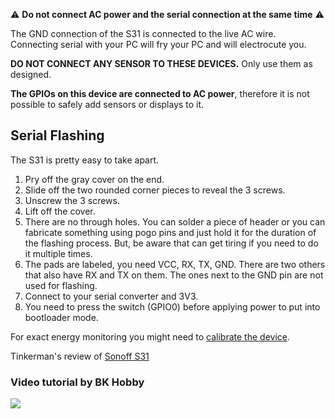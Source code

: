 ⚠️️️ **Do not connect AC power and the serial connection at the same time** ️️️⚠️️️

The GND connection of the S31 is connected to the live AC wire. Connecting serial with your PC will fry your PC and will electrocute you. 

**DO NOT CONNECT ANY SENSOR TO THESE DEVICES.** Only use them as designed. 

**The GPIOs on this device are connected to AC power**, therefore it is not possible to safely add sensors or displays to it. 

## Serial Flashing
The S31 is pretty easy to take apart.
1. Pry off the gray cover on the end.
1. Slide off the two rounded corner pieces to reveal the 3 screws.
1. Unscrew the 3 screws.
1. Lift off the cover.
1. There are no through holes.  You can solder a piece of header or you can fabricate something using pogo pins and just hold it for the duration of the flashing process.  But, be aware that can get tiring if you need to do it multiple times.
1. The pads are labeled, you need VCC, RX, TX, GND.  There are two others that also have RX and TX on them.  The ones next to the GND pin are not used for flashing.
1. Connect to your serial converter and 3V3.
1. You need to press the switch (GPIO0) before applying power to put into bootloader mode.

For exact energy monitoring you might need to [calibrate the device](../Power-Monitoring-Calibration.md).

Tinkerman's review of [Sonoff S31](http://tinkerman.cat/sonoff-s31-now-serious/)

### Video tutorial by BK Hobby
[![](http://img.youtube.com/vi/kKtLKjI4wA0/0.jpg)](http://www.youtube.com/watch?v=kKtLKjI4wA0 "")

